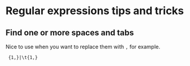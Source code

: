 # Regular expressions tips and tricks

## Find one or more spaces and tabs
Nice to use when you want to replace them with `,` for example.
```
 {1,}|\t{1,}
```
